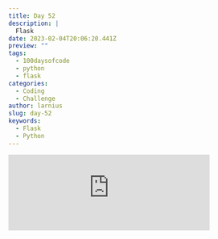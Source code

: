 ```yaml
---
title: Day 52
description: |
  Flask
date: 2023-02-04T20:06:20.441Z
preview: ""
tags:
  - 100daysofcode
  - python
  - flask
categories:
  - Coding
  - Challenge
author: larnius
slug: day-52
keywords:
  - Flask
  - Python
---
```

<iframe src="https://mastodontech.de/@larnius/109808433240844094/embed" class="mastodon-embed" style="max-width: 100%; border: 0" width="400" allowfullscreen="allowfullscreen"></iframe><script src="https://mastodontech.de/embed.js" async="async"></script>